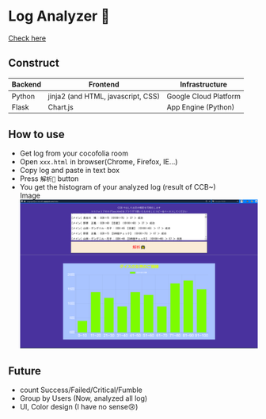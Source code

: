 # Log Analyzer 👾
[Check here](https://singsignalyou-test.df.r.appspot.com/index)

## Construct
| Backend | Frontend                 | Infrastructure              | 
| ------------ | ------------------------------ | --------------------- | 
| Python       | jinja2 (and HTML, javascript, CSS) | Google Cloud Platform | 
| Flask        | Chart.js                       | App Engine (Python)   | 


## How to use
- Get log from your cocofolia room
- Open `xxx.html` in browser(Chrome, Firefox, IE...)
- Copy log and paste in text box
- Press `解析🌟` button
- You get the histogram of your analyzed log (result of CCB~)  
Image  
![image](./Doc/images/sample.png)

## Future
- count Success/Failed/Critical/Fumble
- Group by Users (Now, analyzed all log)
- UI, Color design (I have no sense😢)
